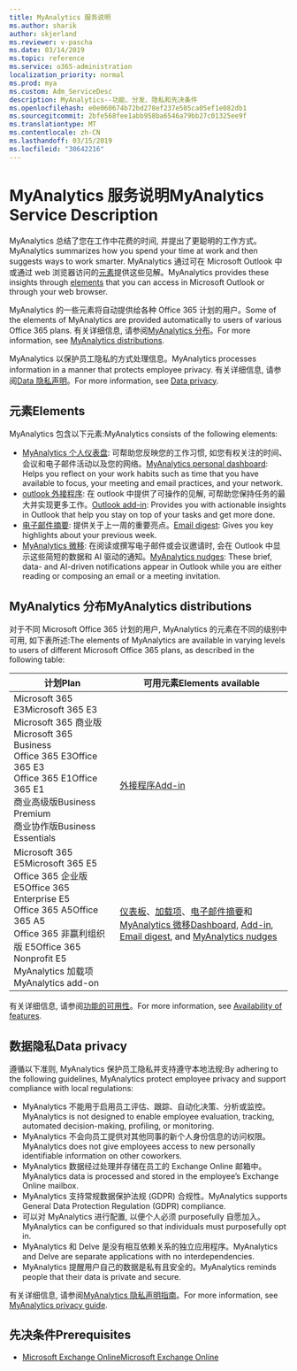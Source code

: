 ```yaml
---
title: MyAnalytics 服务说明
ms.author: sharik
author: skjerland
ms.reviewer: v-pascha
ms.date: 03/14/2019
ms.topic: reference
ms.service: o365-administration
localization_priority: normal
ms.prod: mya
ms.custom: Adm_ServiceDesc
description: MyAnalytics--功能、分发、隐私和先决条件
ms.openlocfilehash: e0e060674b72bd278ef237e505ca05ef1e082db1
ms.sourcegitcommit: 2bfe568fee1abb958ba6546a79bb27c01325ee9f
ms.translationtype: MT
ms.contentlocale: zh-CN
ms.lasthandoff: 03/15/2019
ms.locfileid: "30642216"
---
```

# <a name="myanalytics-service-description"></a><span data-ttu-id="c1bd8-103">MyAnalytics 服务说明</span><span class="sxs-lookup"><span data-stu-id="c1bd8-103">MyAnalytics Service Description</span></span>

<span data-ttu-id="c1bd8-104">MyAnalytics 总结了您在工作中花费的时间, 并提出了更聪明的工作方式。</span><span class="sxs-lookup"><span data-stu-id="c1bd8-104">MyAnalytics summarizes how you spend your time at work and then suggests ways to work smarter.</span></span> <span data-ttu-id="c1bd8-105">MyAnalytics 通过可在 Microsoft Outlook 中或通过 web 浏览器访问的[元素](#elements)提供这些见解。</span><span class="sxs-lookup"><span data-stu-id="c1bd8-105">MyAnalytics provides these insights through [elements](#elements) that you can access in Microsoft Outlook or through your web browser.</span></span>

<span data-ttu-id="c1bd8-106">MyAnalytics 的一些元素将自动提供给各种 Office 365 计划的用户。</span><span class="sxs-lookup"><span data-stu-id="c1bd8-106">Some of the elements of MyAnalytics are provided automatically to users of various Office 365 plans.</span></span> <span data-ttu-id="c1bd8-107">有关详细信息, 请参阅[MyAnalytics 分布](#myanalytics-distributions)。</span><span class="sxs-lookup"><span data-stu-id="c1bd8-107">For more information, see [MyAnalytics distributions](#myanalytics-distributions).</span></span>  

<span data-ttu-id="c1bd8-108">MyAnalytics 以保护员工隐私的方式处理信息。</span><span class="sxs-lookup"><span data-stu-id="c1bd8-108">MyAnalytics processes information in a manner that protects employee privacy.</span></span> <span data-ttu-id="c1bd8-109">有关详细信息, 请参阅[Data 隐私声明](#data-privacy)。</span><span class="sxs-lookup"><span data-stu-id="c1bd8-109">For more information, see [Data privacy](#data-privacy).</span></span>

## <a name="elements"></a><span data-ttu-id="c1bd8-110">元素</span><span class="sxs-lookup"><span data-stu-id="c1bd8-110">Elements</span></span>

<span data-ttu-id="c1bd8-111">MyAnalytics 包含以下元素:</span><span class="sxs-lookup"><span data-stu-id="c1bd8-111">MyAnalytics consists of the following elements:</span></span>

* <span data-ttu-id="c1bd8-112">[MyAnalytics 个人仪表盘](https://docs.microsoft.com/workplace-analytics/myanalytics/use/dashboard): 可帮助您反映您的工作习惯, 如您有权关注的时间、会议和电子邮件活动以及您的网络。</span><span class="sxs-lookup"><span data-stu-id="c1bd8-112">[MyAnalytics personal dashboard](https://docs.microsoft.com/workplace-analytics/myanalytics/use/dashboard): Helps you reflect on your work habits such as time that you have available to focus, your meeting and email practices, and your network.</span></span>
* <span data-ttu-id="c1bd8-113">[outlook 外接程序](https://docs.microsoft.com/workplace-analytics/myanalytics/use/add-in): 在 outlook 中提供了可操作的见解, 可帮助您保持任务的最大并实现更多工作。</span><span class="sxs-lookup"><span data-stu-id="c1bd8-113">[Outlook add-in](https://docs.microsoft.com/workplace-analytics/myanalytics/use/add-in): Provides you with actionable insights in Outlook that help you stay on top of your tasks and get more done.</span></span>
* <span data-ttu-id="c1bd8-114">[电子邮件摘要](https://docs.microsoft.com/workplace-analytics/myanalytics/use/email-digest): 提供关于上一周的重要亮点。</span><span class="sxs-lookup"><span data-stu-id="c1bd8-114">[Email digest](https://docs.microsoft.com/workplace-analytics/myanalytics/use/email-digest): Gives you key highlights about your previous week.</span></span>
* <span data-ttu-id="c1bd8-115">[MyAnalytics 微移](https://docs.microsoft.com/workplace-analytics/myanalytics/use/mya-notifications): 在阅读或撰写电子邮件或会议邀请时, 会在 Outlook 中显示这些简短的数据和 AI 驱动的通知。</span><span class="sxs-lookup"><span data-stu-id="c1bd8-115">[MyAnalytics nudges](https://docs.microsoft.com/workplace-analytics/myanalytics/use/mya-notifications): These brief, data- and AI-driven notifications appear in Outlook while you are either reading or composing an email or a meeting invitation.</span></span>

## <a name="myanalytics-distributions"></a><span data-ttu-id="c1bd8-116">MyAnalytics 分布</span><span class="sxs-lookup"><span data-stu-id="c1bd8-116">MyAnalytics distributions</span></span>

<span data-ttu-id="c1bd8-117">对于不同 Microsoft Office 365 计划的用户, MyAnalytics 的元素在不同的级别中可用, 如下表所述:</span><span class="sxs-lookup"><span data-stu-id="c1bd8-117">The elements of MyAnalytics are available in varying levels to users of different Microsoft Office 365 plans, as described in the following table:</span></span>

| <span data-ttu-id="c1bd8-118">计划</span><span class="sxs-lookup"><span data-stu-id="c1bd8-118">Plan</span></span> | <span data-ttu-id="c1bd8-119">可用元素</span><span class="sxs-lookup"><span data-stu-id="c1bd8-119">Elements available</span></span> |
| --- | --- |
| <span data-ttu-id="c1bd8-120">Microsoft 365 E3</span><span class="sxs-lookup"><span data-stu-id="c1bd8-120">Microsoft 365 E3</span></span></br><span data-ttu-id="c1bd8-121">Microsoft 365 商业版</span><span class="sxs-lookup"><span data-stu-id="c1bd8-121">Microsoft 365 Business</span></span></br><span data-ttu-id="c1bd8-122">Office 365 E3</span><span class="sxs-lookup"><span data-stu-id="c1bd8-122">Office 365 E3</span></span></br><span data-ttu-id="c1bd8-123">Office 365 E1</span><span class="sxs-lookup"><span data-stu-id="c1bd8-123">Office 365 E1</span></span></br><span data-ttu-id="c1bd8-124">商业高级版</span><span class="sxs-lookup"><span data-stu-id="c1bd8-124">Business Premium</span></span></br><span data-ttu-id="c1bd8-125">商业协作版</span><span class="sxs-lookup"><span data-stu-id="c1bd8-125">Business Essentials</span></span> | </br></br></br>[<span data-ttu-id="c1bd8-126">外接程序</span><span class="sxs-lookup"><span data-stu-id="c1bd8-126">Add-in</span></span>](https://docs.microsoft.com/en-us/workplace-analytics/myanalytics/use/add-in) |
| <span data-ttu-id="c1bd8-127">Microsoft 365 E5</span><span class="sxs-lookup"><span data-stu-id="c1bd8-127">Microsoft 365 E5</span></span></br><span data-ttu-id="c1bd8-128">Office 365 企业版 E5</span><span class="sxs-lookup"><span data-stu-id="c1bd8-128">Office 365 Enterprise E5</span></span></br><span data-ttu-id="c1bd8-129">Office 365 A5</span><span class="sxs-lookup"><span data-stu-id="c1bd8-129">Office 365 A5</span></span></br><span data-ttu-id="c1bd8-130">Office 365 非赢利组织版 E5</span><span class="sxs-lookup"><span data-stu-id="c1bd8-130">Office 365 Nonprofit E5</span></span></br><span data-ttu-id="c1bd8-131">MyAnalytics 加载项</span><span class="sxs-lookup"><span data-stu-id="c1bd8-131">MyAnalytics add-on</span></span> | </br><span data-ttu-id="c1bd8-132">[仪表板](https://docs.microsoft.com/en-us/workplace-analytics/myanalytics/use/dashboard)、[加载项](https://docs.microsoft.com/en-us/workplace-analytics/myanalytics/use/add-in)、[电子邮件摘要](https://docs.microsoft.com/en-us/workplace-analytics/myanalytics/use/email-digest)和[MyAnalytics 微移](https://docs.microsoft.com/en-us/workplace-analytics/myanalytics/use/mya-notifications)</span><span class="sxs-lookup"><span data-stu-id="c1bd8-132">[Dashboard](https://docs.microsoft.com/en-us/workplace-analytics/myanalytics/use/dashboard), [Add-in](https://docs.microsoft.com/en-us/workplace-analytics/myanalytics/use/add-in), [Email digest](https://docs.microsoft.com/en-us/workplace-analytics/myanalytics/use/email-digest), and [MyAnalytics nudges](https://docs.microsoft.com/en-us/workplace-analytics/myanalytics/use/mya-notifications)</span></span> |

<span data-ttu-id="c1bd8-133">有关详细信息, 请参阅[功能的可用性](https://docs.microsoft.com/workplace-analytics/myanalytics/overview/plans-environments)。</span><span class="sxs-lookup"><span data-stu-id="c1bd8-133">For more information, see [Availability of features](https://docs.microsoft.com/workplace-analytics/myanalytics/overview/plans-environments).</span></span>

## <a name="data-privacy"></a><span data-ttu-id="c1bd8-134">数据隐私</span><span class="sxs-lookup"><span data-stu-id="c1bd8-134">Data privacy</span></span>

<span data-ttu-id="c1bd8-135">遵循以下准则, MyAnalytics 保护员工隐私并支持遵守本地法规:</span><span class="sxs-lookup"><span data-stu-id="c1bd8-135">By adhering to the following guidelines, MyAnalytics protect employee privacy and support compliance with local regulations:</span></span>

* <span data-ttu-id="c1bd8-136">MyAnalytics 不能用于启用员工评估、跟踪、自动化决策、分析或监控。</span><span class="sxs-lookup"><span data-stu-id="c1bd8-136">MyAnalytics is not designed to enable employee evaluation, tracking, automated decision-making, profiling, or monitoring.</span></span>
* <span data-ttu-id="c1bd8-137">MyAnalytics 不会向员工提供对其他同事的新个人身份信息的访问权限。</span><span class="sxs-lookup"><span data-stu-id="c1bd8-137">MyAnalytics does not give employees access to new personally identifiable information on other coworkers.</span></span>
* <span data-ttu-id="c1bd8-138">MyAnalytics 数据经过处理并存储在员工的 Exchange Online 邮箱中。</span><span class="sxs-lookup"><span data-stu-id="c1bd8-138">MyAnalytics data is processed and stored in the employee’s Exchange Online mailbox.</span></span>
* <span data-ttu-id="c1bd8-139">MyAnalytics 支持常规数据保护法规 (GDPR) 合规性。</span><span class="sxs-lookup"><span data-stu-id="c1bd8-139">MyAnalytics supports General Data Protection Regulation (GDPR) compliance.</span></span>
* <span data-ttu-id="c1bd8-140">可以对 MyAnalytics 进行配置, 以便个人必须 purposefully 自愿加入。</span><span class="sxs-lookup"><span data-stu-id="c1bd8-140">MyAnalytics can be configured so that individuals must purposefully opt in.</span></span>
* <span data-ttu-id="c1bd8-141">MyAnalytics 和 Delve 是没有相互依赖关系的独立应用程序。</span><span class="sxs-lookup"><span data-stu-id="c1bd8-141">MyAnalytics and Delve are separate applications with no interdependencies.</span></span>
* <span data-ttu-id="c1bd8-142">MyAnalytics 提醒用户自己的数据是私有且安全的。</span><span class="sxs-lookup"><span data-stu-id="c1bd8-142">MyAnalytics reminds people that their data is private and secure.</span></span>

<span data-ttu-id="c1bd8-143">有关详细信息, 请参阅[MyAnalytics 隐私声明指南](https://docs.microsoft.com/workplace-analytics/myanalytics/overview/privacy-guide)。</span><span class="sxs-lookup"><span data-stu-id="c1bd8-143">For more information, see [MyAnalytics privacy guide](https://docs.microsoft.com/workplace-analytics/myanalytics/overview/privacy-guide).</span></span>

## <a name="prerequisites"></a><span data-ttu-id="c1bd8-144">先决条件</span><span class="sxs-lookup"><span data-stu-id="c1bd8-144">Prerequisites</span></span>

* [<span data-ttu-id="c1bd8-145">Microsoft Exchange Online</span><span class="sxs-lookup"><span data-stu-id="c1bd8-145">Microsoft Exchange Online</span></span>](https://docs.microsoft.com/office365/servicedescriptions/exchange-online-service-description/exchange-online-service-description)

